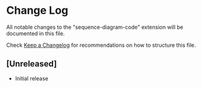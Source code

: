 # Change Log

All notable changes to the "sequence-diagram-code" extension will be documented in this file.

Check [Keep a Changelog](http://keepachangelog.com/) for recommendations on how to structure this file.

## [Unreleased]

- Initial release